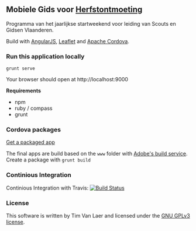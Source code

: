 ## Mobiele Gids voor [Herfstontmoeting](https://www.scoutsengidsenvlaanderen.be/initiatieven/herfstontmoeting) ##

Programma van het jaarlijkse startweekend voor leiding van Scouts en Gidsen Vlaanderen.

Build with [AngularJS](https://angularjs.org/), [Leaflet](http://www.leafletjs.com) and [Apache Cordova](http://cordova.apache.org/).

### Run this application locally ###

    grunt serve

Your browser should open at http://localhost:9000

**Requirements**
* npm
* ruby / compass
* grunt 

### Cordova packages ###

[Get a packaged app](https://build.phonegap.com/apps/901503/share)

The final apps are build based on the `www` folder with [Adobe's build service](http://build.phonegap.com).
Create a package with `grunt build`

### Continious Integration ###

Continious Integration with Travis: [![Build Status](https://travis-ci.org/timvlaer/ho-gids.svg?branch=master)](https://travis-ci.org/timvlaer/ho-gids)


### License ###

This software is written by Tim Van Laer and licensed under the [GNU GPLv3 license](http://choosealicense.com/licenses/gpl-3.0/). 
